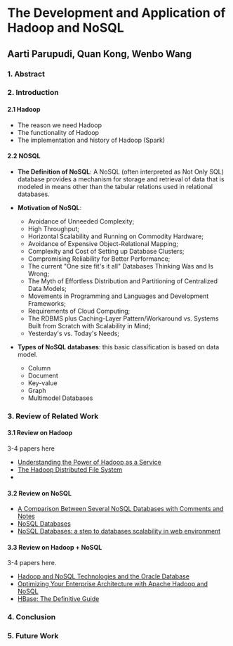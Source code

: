 # The Development and Application of Hadoop and NoSQL 

## Aarti Parupudi, Quan Kong, Wenbo Wang

### 1. Abstract

### 2. Introduction

#### 2.1 Hadoop

* The reason we need Hadoop
* The functionality of Hadoop
* The implementation and history of Hadoop (Spark) 

#### 2.2 NOSQL

* **The Definition of NoSQL**: A NoSQL (often interpreted as Not Only SQL) database provides a mechanism for storage and retrieval of data that is modeled in means other than the tabular relations used in relational databases.
* **Motivation of NoSQL**: 
	* Avoidance of Unneeded Complexity;
	* High Throughput;
	* Horizontal Scalability and Running on Commodity Hardware;
	* Avoidance of Expensive Object-Relational Mapping;
	* Complexity and Cost of Setting up Database Clusters;
	* Compromising Reliability for Better Performance;
	* The current "One size fit's it all" Databases Thinking Was and Is Wrong;
	* The Myth of Effortless Distribution and Partitioning of Centralized Data Models;
	* Movements in Programming and Languages and Development Frameworks;
	* Requirements of Cloud Computing;
	* The RDBMS plus Caching-Layer Pattern/Workaround vs. Systems Built from Scratch with Scalability in Mind;
	* Yesterday's vs. Today's Needs;

* **Types of NoSQL databases**: this basic classification is based on data model. 
	* Column
	* Document
	* Key-value
	* Graph
	* Multimodel Databases


### 3. Review of Related Work

#### 3.1 Review on Hadoop

3-4 papers here
* [Understanding the Power of Hadoop as a Service](https://docs.google.com/file/d/0BwMVEMCs7KRNNWIyT3hiRXhLWms/edit)
* [The Hadoop Distributed File System](https://drive.google.com/drive/#folders/0B2_4GOBGjarzekNaTjVjUGw5YlU)
* 


#### 3.2 Review on NoSQL

* [A Comparison Between Several NoSQL Databases with Comments and Notes](https://drive.google.com/drive/#folders/0B2_4GOBGjarzekNaTjVjUGw5YlU)
* [NoSQL Databases](https://drive.google.com/drive/#folders/0B2_4GOBGjarzekNaTjVjUGw5YlU)
* [NoSQL Databases: a step to databases scalability in web environment](https://drive.google.com/drive/#folders/0B2_4GOBGjarzekNaTjVjUGw5YlU)

#### 3.3 Review on Hadoop + NoSQL

3-4 papers here. 

* [Hadoop and NoSQL Technologies and the Oracle Database](https://drive.google.com/drive/#folders/0B2_4GOBGjarzekNaTjVjUGw5YlU)
* [Optimizing Your Enterprise Architecture with Apache Hadoop and NoSQL](https://drive.google.com/drive/#folders/0B2_4GOBGjarzekNaTjVjUGw5YlU)
* [HBase: The Definitive Guide](https://drive.google.com/drive/#folders/0B2_4GOBGjarzekNaTjVjUGw5YlU)


### 4. Conclusion

### 5. Future Work
